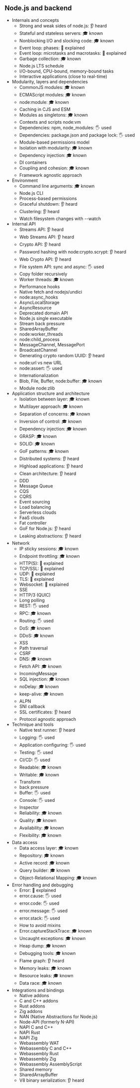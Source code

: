 ## Node.js and backend

- Internals and concepts
  - Strong and weak sides of node.js: 👂 heard
  - Stateful and stateless servers: 🎓 known
  - Nonblocking I/O and slocking code: 🎓 known
  - Event loop: phases: 🙋 explained
  - Event loop: microtasks and macrotasks: 🙋 explained
  - Garbage collection: 🎓 known
  - Node.js LTS schedule
  - I/O-bound, CPU-bound, memory-bound tasks
  - Interactive applications (close to real-time)
- Modularity, layers and dependencies
  - CommonJS modules: 🎓 known
  - ECMAScript modules: 🎓 known
  - node:module: 🎓 known
  - Caching in CJS and ESM
  - Modules as singletons: 🎓 known
  - Contexts and scripts node:vm
  - Dependencies: npm, node_modules: 🖐️ used
  - Dependencies: package.json and package lock: 🖐️ used
  - Module-based permissions model
  - Isolation with modularity: 🎓 known
  - Dependency injection: 🎓 known
  - DI containers
  - Coupling and cohesion: 🎓 known
  - Framework agnostic approach
- Environment
  - Command line arguments: 🎓 known
  - Node.js CLI
  - Process-based permissions
  - Graceful shutdown: 👂 heard
  - Clustering: 👂 heard
  - Watch filesystem changes with --watch
- Internal API
  - Streams API: 👂 heard
  - Web Streams API: 👂 heard
  - Crypto API: 👂 heard
  - Password hashing with node:crypto.scrypt: 👂 heard
  - Web Crypto API: 👂 heard
  - File system API: sync and async: 🖐️ used
  - Copy folder recursively
  - Worker threads: 🎓 known
  - Performance hooks
  - Native fetch and nodejs/undici
  - node:async_hooks
  - AsyncLocalStorage
  - AsyncResource
  - Deprecated domain API
  - Node.js single executable
  - Stream back pressure
  - SharedArrayBuffer
  - node:worker_threads
  - node:child_process
  - MessageChannel, MessagePort
  - BroadcastChannel
  - Generating crypto random UUID: 👂 heard
  - node:url vs new URL
  - node:assert: 🖐️ used
  - Internationalization
  - Blob, File, Buffer, node:buffer: 🎓 known
  - Module node:zlib
- Application structure and architecture
  - Isolation between layer: 🎓 known
  - Multilayer approach: 🎓 known
  - Separation of concerns: 🎓 known
  - Inversion of control: 🎓 known
  - Dependency injection: 🎓 known
  - GRASP: 🎓 known
  - SOLID: 🎓 known
  - GoF patterns: 🎓 known
  - Distributed systems: 👂 heard
  - Highload applications: 👂 heard
  - Clean architecture: 👂 heard
  - DDD
  - Message Queue
  - CQS
  - CQRS
  - Event sourcing
  - Load balancing
  - Serverless clouds
  - FaaS clouds
  - Fat controller
  - GoF for Node.js: 👂 heard
  - Leaking abstractions: 👂 heard
- Network
  - IP sticky sessions: 🎓 known
  - Endpoint throttling: 🎓 known
  - HTTP(S): 🙋 explained
  - TCP/SSL: 🙋 explained
  - UDP: 🙋 explained
  - TLS: 🙋 explained
  - Websocket: 🙋 explained
  - SSE
  - HTTP/3 (QUIC)
  - Long polling
  - REST: 🖐️ used
  - RPC: 🎓 known
  - Routing: 🖐️ used
  - DoS: 🎓 known
  - DDoS: 🎓 known
  - XSS
  - Path traversal
  - CSRF
  - DNS: 🎓 known
  - Fetch API: 🎓 known
  - IncomingMessage
  - SQL injection: 🎓 known
  - noDelay: 🎓 known
  - keep-alive: 🎓 known
  - ALPN
  - SNI callback
  - SSL certificates: 👂 heard
  - Protocol agnostic approach
- Technique and tools
  - Native test runner: 👂 heard
  - Logging: 🖐️ used
  - Application configuring: 🖐️ used
  - Testing: 🖐️ used
  - CI/CD: 🖐️ used
  - Readable: 🎓 known
  - Writable: 🎓 known
  - Transform
  - back pressure
  - Buffer: 🖐️ used
  - Console: 🖐️ used
  - Inspector
  - Reliability: 🎓 known
  - Quality: 🎓 known
  - Availability: 🎓 known
  - Flexibility: 🎓 known
- Data access
  - Data access layer: 🎓 known
  - Repository: 🎓 known
  - Active record: 🎓 known
  - Query builder: 🎓 known
  - Object-Relational Mapping: 🎓 known
- Error handling and debugging
  - Error: 🙋 explained
  - error.cause: 🖐️ used
  - error.code: 🖐️ used
  - error.message: 🖐️ used
  - error.stack: 🖐️ used
  - How to avoid mixins
  - Error.captureStackTrace: 🎓 known
  - Uncaught exceptions: 🎓 known
  - Heap dump: 🎓 known
  - Debugging tools: 🎓 known
  - Flame graph: 👂 heard
  - Memory leaks: 🎓 known
  - Resource leaks: 🎓 known
  - Data race: 🎓 known
- Integrations and bindings
  - Native addons
  - C and C++ addons
  - Rust addons
  - Zig addons
  - NAN (Native Abstractions for Node.js)
  - Node-API (formerly N-API)
  - NAPI C and C++
  - NAPI Rust
  - NAPI Zig
  - Webassembly WAT
  - Webassembly C and C++
  - Webassembly Rust
  - Webassembly Zig
  - Webassembly AssemblyScript
  - Shared memory
  - SharedArrayBuffer
  - V8 binary serialization: 👂 heard
